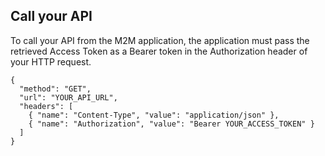 ## Call your API

To call your API from the M2M application, the application must pass the retrieved Access Token as a Bearer token in the Authorization header of your HTTP request.

```har
{
  "method": "GET",
  "url": "YOUR_API_URL",
  "headers": [
    { "name": "Content-Type", "value": "application/json" },
    { "name": "Authorization", "value": "Bearer YOUR_ACCESS_TOKEN" }
  ]
}
```
